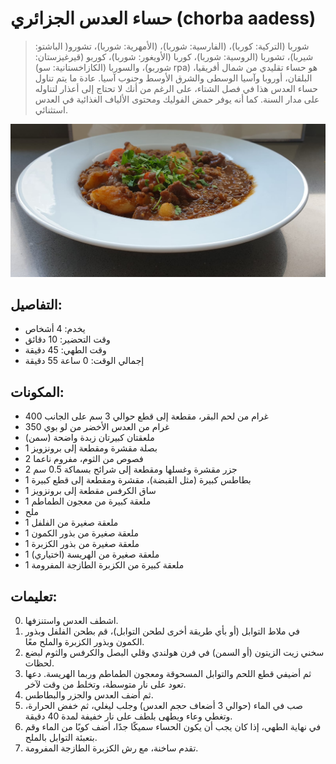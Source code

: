 # حساء العدس الجزائري (chorba aadess)

> شوربا (التركية: كوربا)، (الفارسية: شوربا)، (الأمهرية: شوربا)، تشورو( الباشتو: شيربا)، تشوربا (الروسية: شوربا)، كوربا (الأويغور: شوربا)، كوربو (قيرغيزستان: شوربو)، والسوربا (الكازاخستانية: سو) rpa) هو حساء تقليدي من شمال أفريقيا، البلقان، أوروبا وآسيا الوسطى والشرق الأوسط وجنوب آسيا. عادة ما يتم تناول حساء العدس هذا في فصل الشتاء، على الرغم من أنك لا تحتاج إلى أعذار لتناوله على مدار السنة. كما أنه يوفر حمض الفوليك ومحتوى الألياف الغذائية في العدس استثنائي.

![حساء العدس الجزائري](https://github.com/anamorph/recettes/blob/master/photos/fr-soupe-aux-lentilles-algerienne-01.jpg?raw=true)

## التفاصيل:
* يخدم: 4 أشخاص
* وقت التحضير: 10 دقائق
* وقت الطهي: 45 دقيقة
* إجمالي الوقت: 0 ساعة 55 دقيقة

## المكونات:
* 400 غرام من لحم البقر، مقطعة إلى قطع حوالي 3 سم على الجانب
* 350 غرام من العدس الأخضر من لو بوي
* ملعقتان كبيرتان زبدة واضحة (سمن)
* 1 بصلة مقشرة ومقطعة إلى برونزويز
* 2 فصوص من الثوم، مفروم ناعما
* 2 جزر مقشرة وغسلها ومقطعة إلى شرائح بسماكة 0.5 سم
* 1 بطاطس كبيرة (مثل القبضة)، مقشرة ومقطعة إلى قطع كبيرة
* 1 ساق الكرفس مقطعة إلى برونزويز
* 1 ملعقة كبيرة من معجون الطماطم
* ملح
* 1 ملعقة صغيرة من الفلفل
* 1 ملعقة صغيرة من بذور الكمون
* 1 ملعقة صغيرة من بذور الكزبرة
* 1 ملعقة صغيرة من الهريسة (اختياري)
* 1 ملعقة كبيرة من الكزبرة الطازجة المفرومة

## تعليمات:
0. اشطف العدس واستنزفها.
1. في ملاط التوابل (أو بأي طريقة أخرى لطحن التوابل)، قم بطحن الفلفل وبذور الكمون وبذور الكزبرة والملح معًا.
2. سخني زيت الزيتون (أو السمن) في فرن هولندي وقلي البصل والكرفس والثوم لبضع لحظات.
3. ثم أضيفي قطع اللحم والتوابل المسحوقة ومعجون الطماطم وربما الهريسة. دعها تعود على نار متوسطة، وتخلط من وقت لآخر.
4. ثم أضف العدس والجزر والبطاطس.
5. صب في الماء (حوالي 3 أضعاف حجم العدس) وجلب ليغلي، ثم خفض الحرارة، وتغطي وعاء ويطهى بلطف على نار خفيفة لمدة 40 دقيقة.
6. في نهاية الطهي، إذا كان يجب أن يكون الحساء سميكًا جدًا، أضف كوبًا من الماء وقم بتعبئة التوابل بالملح.
7. تقدم ساخنة، مع رش الكزبرة الطازجة المفرومة.
